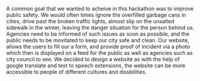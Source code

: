 A common goal that we wanted to acheive in this hackathon was to improve public safety. We would often times ignore the overfilled garbage cans in cities, drive past the broken traffic lights, almost slip on the unsalted sidewalk in the winter, leaving the danger situation for the person behind us. Agencies need to be informed of such issues as soon as possible, and the public needs to be movitated to keep our city safe and clean. Our website, allows the users to fill our a form, and provide proof of incident via a photo which then is displayed on a feed for the public as well as agencies such as city council to see. We decided to design a website as with the help of google translate and text to speech extensions, the website can be more accessible to people of different cultures and dissbilities.
